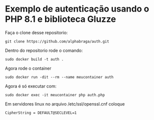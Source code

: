 # Exemplo de autenticação usando o PHP 8.1 e biblioteca Gluzze

Faça o clone desse repositorio:

    git clone https://github.com/alphabraga/auth.git

Dentro do repositorio rode o comando:

    sudo docker build -t auth .
 
Agora rode o container

    sudo docker run -dit --rm --name meucontainer auth

Agora é só executar com:
    
    sudo docker exec -it meucontainer php auth.php

Em servidores linux no arquivo /etc/ssl/openssl.cnf coloque 

    CipherString = DEFAULT@SECLEVEL=1